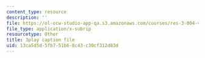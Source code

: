 ```yaml
---
content_type: resource
description: ''
file: https://ol-ocw-studio-app-qa.s3.amazonaws.com/courses/res-3-004-visualizing-materials-science-fall-2017/13ca5d5d5fb751b68c43c30cf312d83d_yb-cS9xeNqs.vtt
file_type: application/x-subrip
resourcetype: Other
title: 3play caption file
uid: 13ca5d5d-5fb7-51b6-8c43-c30cf312d83d
---
```

